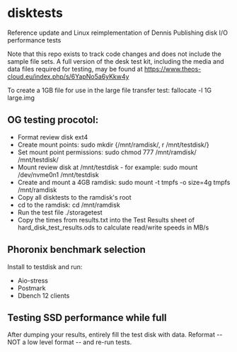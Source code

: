 # disktests
Reference update and Linux reimplementation of Dennis Publishing disk I/O performance tests

Note that this repo exists to track code changes and does not include the sample file sets.
A full version of the desk test kit, including the media and data files required for testing, may be found at https://www.theos-cloud.eu/index.php/s/6YapNo5a6yKkw4y

To create a 1GB file for use in the large file transfer test:
fallocate -l 1G large.img

## OG testing procotol:

* Format review disk ext4
* Create mount points: sudo mkdir {/mnt/ramdisk/, r /mnt/testdisk/}
* Set mount point permissions: sudo chmod 777 /mnt/ramdisk/ /mnt/testdisk/
* Mount review disk at /mnt/testdisk - for example: sudo mount /dev/nvme0n1 /mnt/testdisk
* Create and mount a 4GB ramdisk: sudo mount -t tmpfs -o size=4g tmpfs /mnt/ramdisk
* Copy all disktests to the ramdisk's root
* cd to the ramdisk: cd /mnt/ramdisk
* Run the test file ./storagetest
* Copy the times from results.txt into the Test Results sheet of hard_disk_test_results.ods to calculate read/write speeds in MB/s 

## Phoronix benchmark selection

Install to testdisk and run:
* Aio-stress
* Postmark
* Dbench 12 clients

## Testing SSD performance while full

After dumping your results, entirely fill the test disk with data.
Reformat -- NOT a low level format -- and re-run tests.
